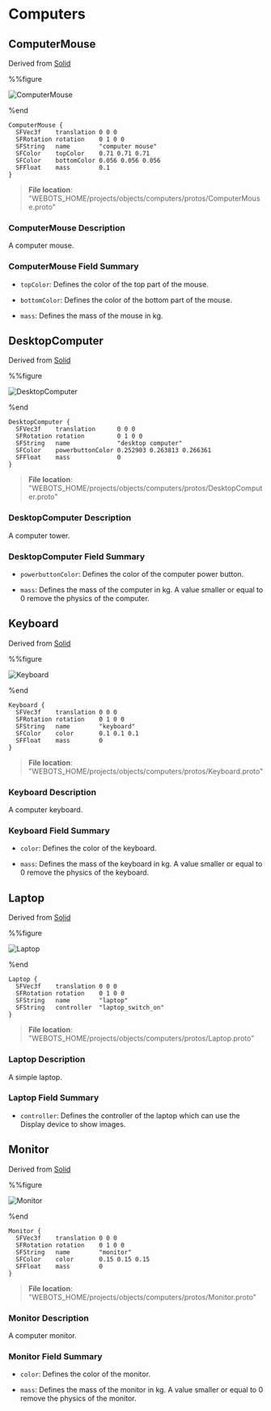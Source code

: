 # Computers

## ComputerMouse

Derived from [Solid](../reference/solid.md)

%%figure

![ComputerMouse](images/objects/computers/ComputerMouse/model.png)

%end

```
ComputerMouse {
  SFVec3f    translation 0 0 0
  SFRotation rotation    0 1 0 0
  SFString   name        "computer mouse"
  SFColor    topColor    0.71 0.71 0.71     
  SFColor    bottomColor 0.056 0.056 0.056  
  SFFloat    mass        0.1                
}
```

> **File location**: "WEBOTS\_HOME/projects/objects/computers/protos/ComputerMouse.proto"

### ComputerMouse Description

A computer mouse.

### ComputerMouse Field Summary

- `topColor`: Defines the color of the top part of the mouse.

- `bottomColor`: Defines the color of the bottom part of the mouse.

- `mass`: Defines the mass of the mouse in kg.

## DesktopComputer

Derived from [Solid](../reference/solid.md)

%%figure

![DesktopComputer](images/objects/computers/DesktopComputer/model.png)

%end

```
DesktopComputer {
  SFVec3f    translation      0 0 0
  SFRotation rotation         0 1 0 0
  SFString   name             "desktop computer"
  SFColor    powerbuttonColor 0.252903 0.263813 0.266361  
  SFFloat    mass             0                           
}
```

> **File location**: "WEBOTS\_HOME/projects/objects/computers/protos/DesktopComputer.proto"

### DesktopComputer Description

A computer tower.

### DesktopComputer Field Summary

- `powerbuttonColor`: Defines the color of the computer power button.

- `mass`: Defines the mass of the computer in kg. A value smaller or equal to 0 remove the physics of the computer.

## Keyboard

Derived from [Solid](../reference/solid.md)

%%figure

![Keyboard](images/objects/computers/Keyboard/model.png)

%end

```
Keyboard {
  SFVec3f    translation 0 0 0
  SFRotation rotation    0 1 0 0
  SFString   name        "keyboard"
  SFColor    color       0.1 0.1 0.1  
  SFFloat    mass        0            
}
```

> **File location**: "WEBOTS\_HOME/projects/objects/computers/protos/Keyboard.proto"

### Keyboard Description

A computer keyboard.

### Keyboard Field Summary

- `color`: Defines the color of the keyboard.

- `mass`: Defines the mass of the keyboard in kg. A value smaller or equal to 0 remove the physics of the keyboard.

## Laptop

Derived from [Solid](../reference/solid.md)

%%figure

![Laptop](images/objects/computers/Laptop/model.png)

%end

```
Laptop {
  SFVec3f    translation 0 0 0
  SFRotation rotation    0 1 0 0
  SFString   name        "laptop"
  SFString   controller  "laptop_switch_on"  
}
```

> **File location**: "WEBOTS\_HOME/projects/objects/computers/protos/Laptop.proto"

### Laptop Description

A simple laptop.

### Laptop Field Summary

- `controller`: Defines the controller of the laptop which can use the Display device to show images.

## Monitor

Derived from [Solid](../reference/solid.md)

%%figure

![Monitor](images/objects/computers/Monitor/model.png)

%end

```
Monitor {
  SFVec3f    translation 0 0 0
  SFRotation rotation    0 1 0 0
  SFString   name        "monitor"
  SFColor    color       0.15 0.15 0.15  
  SFFloat    mass        0               
}
```

> **File location**: "WEBOTS\_HOME/projects/objects/computers/protos/Monitor.proto"

### Monitor Description

A computer monitor.

### Monitor Field Summary

- `color`: Defines the color of the monitor.

- `mass`: Defines the mass of the monitor in kg. A value smaller or equal to 0 remove the physics of the monitor.

